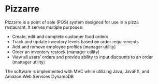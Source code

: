 # Pizzarre
Pizzarre is a point of sale (POS) system designed for use in a pizza restaurant. 
It serves multiple purposes:
* Create, edit and complete customer food orders
* Track and update inventory levels based on order requirements
* Add and remove employee profiles (manager utility)
* Order an inventory restock (manager utility)
* View all users’ orders and provide ability to input discounts to an order (manager utility)

The software is implemented with MVC while utilizing Java, JavaFX, and Amazon Web Services DynamoDB
